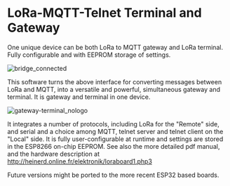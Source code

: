 # LoRa-MQTT-Telnet Terminal and Gateway
One unique device can be both LoRa to MQTT gateway and LoRa terminal. Fully configurable and with EEPROM storage of settings.

![bridge_connected](https://user-images.githubusercontent.com/96028811/162629119-c1c4b502-de61-48bd-827e-73210770e9ab.jpg)

This software turns the above interface for converting messages between LoRa and MQTT, into a versatile and powerful, simultaneous gateway and terminal. It is gateway and terminal in one device.

![gateway-terminal_nologo](https://user-images.githubusercontent.com/96028811/162629198-050e7c4e-1648-4000-b565-e1c9c715436e.jpg)

It integrates a number of protocols, including LoRa for the "Remote" side, and serial and a choice among MQTT, telnet server and telnet client on the "Local" side. It is fully user-configurable at runtime and settings are stored in the ESP8266 on-chip EEPROM.
See also the more detailed pdf manual, and the hardware description at http://heinerd.online.fr/elektronik/loraboard1.php3

Future versions might be ported to the more recent ESP32 based boards.
